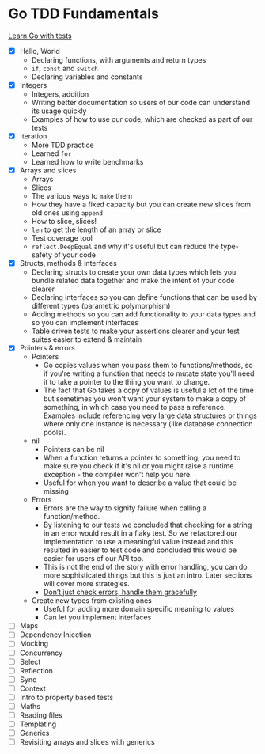 # Go TDD Fundamentals

[Learn Go with tests](https://quii.gitbook.io/learn-go-with-tests/)

- [x] Hello, World
  - Declaring functions, with arguments and return types
  - `if`, `const` and `switch`
  - Declaring variables and constants 
- [x] Integers
  - Integers, addition
  - Writing better documentation so users of our code can understand its usage quickly
  - Examples of how to use our code, which are checked as part of our tests 
- [x] Iteration
  - More TDD practice
  - Learned `for`
  - Learned how to write benchmarks
- [x] Arrays and slices
  - Arrays
  - Slices
  - The various ways to `make` them
  - How they have a fixed capacity but you can create new slices from old ones using `append`
  - How to slice, slices!
  - `len` to get the length of an array or slice
  - Test coverage tool
  - `reflect.DeepEqual` and why it's useful but can reduce the type-safety of your code
- [x] Structs, methods & interfaces
  - Declaring structs to create your own data types which lets you bundle related data together and make the intent of your code clearer
  - Declaring interfaces so you can define functions that can be used by different types (parametric polymorphism)
  - Adding methods so you can add functionality to your data types and so you can implement interfaces
  - Table driven tests to make your assertions clearer and your test suites easier to extend & maintain
- [x] Pointers & errors
  - Pointers
    - Go copies values when you pass them to functions/methods, so if you're writing a function that needs to mutate state you'll need it to take a pointer to the thing you want to change.
    - The fact that Go takes a copy of values is useful a lot of the time but sometimes you won't want your system to make a copy of something, in which case you need to pass a reference. Examples include referencing very large data structures or things where only one instance is necessary (like database connection pools).
  - nil
    - Pointers can be nil
    - When a function returns a pointer to something, you need to make sure you check if it's nil or you might raise a runtime exception - the compiler won't help you here.
    - Useful for when you want to describe a value that could be missing
  - Errors
    - Errors are the way to signify failure when calling a function/method.
    - By listening to our tests we concluded that checking for a string in an error would result in a flaky test. So we refactored our implementation to use a meaningful value instead and this resulted in easier to test code and concluded this would be easier for users of our API too.
    - This is not the end of the story with error handling, you can do more sophisticated things but this is just an intro. Later sections will cover more strategies.
    - [Don’t just check errors, handle them gracefully](https://dave.cheney.net/2016/04/27/dont-just-check-errors-handle-them-gracefully)
  - Create new types from existing ones
    - Useful for adding more domain specific meaning to values
    - Can let you implement interfaces
- [ ] Maps
- [ ] Dependency Injection
- [ ] Mocking
- [ ] Concurrency
- [ ] Select
- [ ] Reflection
- [ ] Sync
- [ ] Context
- [ ] Intro to property based tests
- [ ] Maths
- [ ] Reading files
- [ ] Templating
- [ ] Generics
- [ ] Revisiting arrays and slices with generics